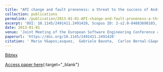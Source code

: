 ```yaml
---
title: "API change and fault proneness: a threat to the success of Android apps"
collection: publications
permalink: /publication/2013-01-01-API-change-and-fault-proneness-a-threat-to-the-success-of-Android-apps
excerpt: 'DOI: 10.1145/2491411.2491428, Scopus ID: 2-s2.0-84883698103, Cited by: 131'
date: 2013-01-01
venue: 'Joint Meeting of the European Software Engineering Conference and the ACM SIGSOFT Symposium on the Foundations of Software Engineering, ESEC/FSE&apos;13, Saint Petersburg, Russian Federation, August 18-26, 2013'
paperurl: 'https://doi.org/10.1145/2491411.2491428'
citation: ' Mario V&apos;asquez,  Gabriele Bavota,  Carlos Bernal-C&apos;ardenas,  Massimiliano Di Penta,  Rocco Oliveto,  Denys Poshyvanyk, &quot;API change and fault proneness: a threat to the success of Android apps.&quot; Joint Meeting of the European Software Engineering Conference and the ACM SIGSOFT Symposium on the Foundations of Software Engineering, ESEC/FSE&amp;apos;13, Saint Petersburg, Russian Federation, August 18-26, 2013, 2013.'
---
```

[Bibtex](https://dblp.org/rec/bib/conf/sigsoft/VasquezBBPOP13)

[Access paper here](https://doi.org/10.1145/2491411.2491428){:target="_blank"}
